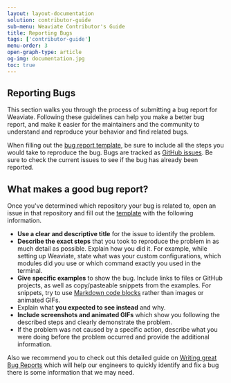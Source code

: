 ```yaml
---
layout: layout-documentation
solution: contributor-guide
sub-menu: Weaviate Contributor's Guide
title: Reporting Bugs 
tags: ['contributor-guide']
menu-order: 3
open-graph-type: article
og-img: documentation.jpg
toc: true
---
```

## Reporting Bugs

This section walks you through the process of submitting a bug report for Weaviate. Following these guidelines can help you make a better bug report, and make it easier for the maintainers and the community to understand and reproduce your behavior and find related bugs.

When filling out the [bug report template](https://github.com/semi-technologies/weaviate-io/blob/main/.github/ISSUE_TEMPLATE/report_bug.yml), be sure to include all the steps you would take to reproduce the bug. Bugs are tracked as [GitHub issues](https://github.com/semi-technologies/weaviate/issues). Be sure to check the current issues to see if the bug has already been reported.

## What makes a good bug report?

Once you've determined which repository your bug is related to, open an issue in that repository and fill out the [template](https://github.com/semi-technologies/weaviate-io/blob/main/.github/ISSUE_TEMPLATE/report_bug.yml) with the following information.

* **Use a clear and descriptive title** for the issue to identify the problem.
* **Describe the exact steps** that you took to reproduce the problem in as much detail as possible. Explain how you did it. For example, while setting up Weaviate, state what was your custom configurations, which modules did you use or which command exactly you used in the terminal. 
* **Give specific examples** to show the bug. Include links to files or GitHub projects, as well as copy/pasteable snippets from the examples. For snippets, try to use [Markdown code blocks](https://help.github.com/articles/markdown-basics/#multiple-lines) rather than images or animated GIFs.
* Explain what **you expected to see instead** and why.
* **Include screenshots and animated GIFs** which show you following the described steps and clearly demonstrate the problem.
* If the problem was not caused by a specific action, describe what you were doing before the problem occurred and provide the additional information.

Also we recommend you to check out this detailed guide on [Writing great Bug Reports](/developers/weaviate/current/tutorials/write-great-bug-reports.html) which will help our engineers to quickly identify and fix a bug there is some information that we may need.
